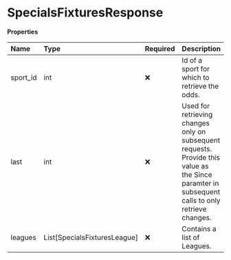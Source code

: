 # SpecialsFixturesResponse

**Properties**

| Name     | Type                         | Required | Description                                                                                                                                     |
| :------- | :--------------------------- | :------- | :---------------------------------------------------------------------------------------------------------------------------------------------- |
| sport_id | int                          | ❌       | Id of a sport for which to retrieve the odds.                                                                                                   |
| last     | int                          | ❌       | Used for retrieving changes only on subsequent requests. Provide this value as the Since paramter in subsequent calls to only retrieve changes. |
| leagues  | List[SpecialsFixturesLeague] | ❌       | Contains a list of Leagues.                                                                                                                     |

<!-- This file was generated by liblab | https://liblab.com/ -->
